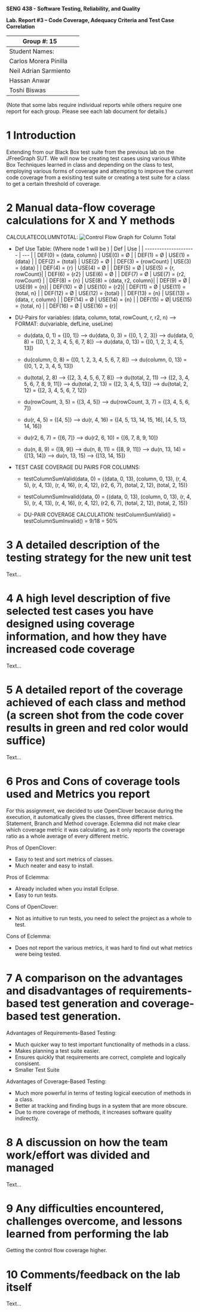 **SENG 438 - Software Testing, Reliability, and Quality**

**Lab. Report #3 – Code Coverage, Adequacy Criteria and Test Case Correlation**

| Group \#: 15          |     |
| --------------------- | --- |
| Student Names:        |     |
| Carlos Morera Pinilla |     |
| Neil Adrian Sarmiento |     |
| Hassan Anwar          |     |
| Toshi Biswas          |     |

(Note that some labs require individual reports while others require one report
for each group. Please see each lab document for details.)

# 1 Introduction

Extending from our Black Box test suite from the previous lab on the JFreeGraph SUT. We will now be creating test cases using various White Box
Techniques learned in class and depending on the class to test, employing various forms of coverage and attempting to improve the current code coverage from a exisiting test suite or creating a test suite for a class to get a certain threshold of coverage.

# 2 Manual data-flow coverage calculations for X and Y methods

CALCULATECOLUMNTOTAL:
![Control Flow  Graph for Column Total](./media/Calculate_Column_CFG.jpg)

- Def Use Table: (Where node 1 will be )
  | Def | Use |
  | --------------------- | --- |
  | DEF(0) = {data, column} | USE(0) = Ø |
  | DEF(1) = Ø | USE(1) = {data} |
  | DEF(2) = {total} | USE(2) = Ø |
  | DEF(3) = {rowCount} | USE(3) = {data} |
  | DEF(4) = {r} | USE(4) = Ø |
  | DEF(5) = Ø | USE(5) = {r, rowCount}|
  | DEF(6) = {r2} | USE(6) = Ø |
  | DEF(7) = Ø | USE(7) = {r2, rowCount} |
  | DEF(8) = {n} | USE(8) = {data, r2, column}|
  | DEF(9) = Ø | USE(9) = {n}|
  | DEF(10) = Ø | USE(10) = {r2}|
  | DEF(11) = Ø | USE(11) = {total, n} |
  | DEF(12) = Ø | USE(12) = {total} |
  | DEF(13) = {n} | USE(13) = {data, r, column} |
  | DEF(14) = Ø | USE(14) = {n} |
  | DEF(15) = Ø| USE(15) = {total, n} |
  | DEF(16) = Ø | USE(16) = {r}|
- DU-Pairs for variables: (data, column, total, rowCount, r, r2, n) --> FORMAT: du(variable, defLine, useLine)

  - du(data, 0, 1) = {[0, 1]} --> du(data, 0, 3) = {[0, 1, 2, 3]}
    --> du(data, 0, 8) = {[0, 1, 2, 3, 4, 5, 6, 7, 8]} --> du(data, 0, 13) = {[0, 1, 2, 3, 4, 5, 13]}

  - du(column, 0, 8) = {[0, 1, 2, 3, 4, 5, 6, 7, 8]} --> du(column, 0, 13) = {[0, 1, 2, 3, 4, 5, 13]}

  - du(total, 2, 8) --> {[2, 3, 4, 5, 6, 7, 8]} --> du(total, 2, 11) --> {[2, 3, 4, 5, 6, 7, 8, 9, 11]} --> du(total, 2, 13) = {[2, 3, 4, 5, 13]} --> du(total, 2, 12) = {[2, 3, 4, 5, 6, 7, 12]}

  - du(rowCount, 3, 5) = {[3, 4, 5]} --> du(rowCount, 3, 7) = {[3, 4, 5, 6, 7]}

  - du(r, 4, 5) = {[4, 5]} --> du(r, 4, 16) = {[4, 5, 13, 14, 15, 16], [4, 5, 13, 14, 16]}

  - du(r2, 6, 7) = {[6, 7]} --> du(r2, 6, 10) = {[6, 7, 8, 9, 10]}

  - du(n, 8, 9) = {[8, 9]} --> du(n, 8, 11) = {[8, 9, 11]} --> du(n, 13, 14) = {[13, 14]} --> du(n, 13, 15) --> {[13, 14, 15]}

- TEST CASE COVERAGE DU PAIRS FOR COLUMNS:

  - testColumnSumValid(data, 0) = {(data, 0, 13), (column, 0, 13), (r, 4, 5), (r, 4, 13), (r, 4, 16), (r, 4, 12), (r2, 6, 7), (total, 2, 12), (total, 2, 15)}
  - testColumnSumInvalid(data, 0) = {(data, 0, 13), (column, 0, 13), (r, 4, 5), (r, 4, 13), (r, 4, 16), (r, 4, 12), (r2, 6, 7), (total, 2, 12), (total, 2, 15)}

  - DU-PAIR COVERAGE CALCULATION:
    testColumnSumValid() = testColumnSumInvalid() = 9/18 = 50%

# 3 A detailed description of the testing strategy for the new unit test

Text…

# 4 A high level description of five selected test cases you have designed using coverage information, and how they have increased code coverage

Text…

# 5 A detailed report of the coverage achieved of each class and method (a screen shot from the code cover results in green and red color would suffice)

Text…

# 6 Pros and Cons of coverage tools used and Metrics you report

For this assignment, we decided to use OpenClover because during the execution, it automatically gives the classes, three different metrics. Statement, Branch and Method coverage. Eclemma did not make clear which coverage metric it was calculating, as it only reports the coverage ratio as a whole average of every different metric.

Pros of OpenClover:

- Easy to test and sort metrics of classes.
- Much neater and easy to install.

Pros of Eclemma:

- Already included when you install Eclipse.
- Easy to run tests.

Cons of OpenClover:

- Not as intuitive to run tests, you need to select the project as a whole to test.

Cons of Eclemma:

- Does not report the various metrics, it was hard to find out what metrics were being tested.

# 7 A comparison on the advantages and disadvantages of requirements-based test generation and coverage-based test generation.

Advantages of Requirements-Based Testing:

- Much quicker way to test important functionality of methods in a class.
- Makes planning a test suite easier.
- Ensures quickly that requirements are correct, complete and logically consisent.
- Smaller Test Suite

Advantages of Coverage-Based Testing:

- Much more powerful in terms of testing logical execution of methods in a class.
- Better at tracking and finding bugs in a system that are more obscure.
- Due to more coverage of methods, it increases software quality indirectly.

# 8 A discussion on how the team work/effort was divided and managed

Text…

# 9 Any difficulties encountered, challenges overcome, and lessons learned from performing the lab

Getting the control flow coverage higher.

# 10 Comments/feedback on the lab itself

Text…
